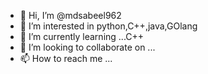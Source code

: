 - 👋 Hi, I’m @mdsabeel962
- 👀 I’m interested in python,C++,java,GOlang
- 🌱 I’m currently learning ...C++
- 💞️ I’m looking to collaborate on ...
- 📫 How to reach me ...

<!---
mdsabeel962/mdsabeel962 is a ✨ special ✨ repository because its `README.md` (this file) appears on your GitHub profile.
You can click the Preview link to take a look at your changes.
--->
